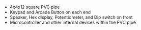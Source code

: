 * 4x4x12 square PVC pipe
* Keypad and Arcade Button on each end
* Speaker, Hex display, Potentiometer, and Dip switch on front
* Microcontroller and other internal devices within the PVC pipe
